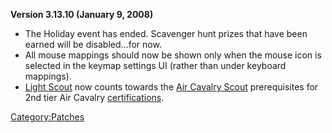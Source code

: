 **Version 3.13.10 (January 9, 2008)**

- The Holiday event has ended. Scavenger hunt prizes that have been
  earned will be disabled...for now.
- All mouse mappings should now be shown only when the mouse icon is
  selected in the keymap settings UI (rather than under keyboard
  mappings).
- [Light Scout](Light_Scout.md "wikilink") now counts towards the [Air
  Cavalry Scout](Air_Cavalry_Scout.md "wikilink") prerequisites for 2nd
  tier Air Cavalry [certifications](certification.md "wikilink").

[Category:Patches](Category:Patches.md "wikilink")
